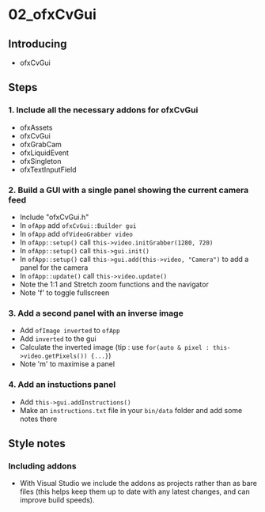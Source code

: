 # 02_ofxCvGui

## Introducing

* ofxCvGui

## Steps

### 1. Include all the necessary addons for ofxCvGui

* ofxAssets
* ofxCvGui
* ofxGrabCam
* ofxLiquidEvent
* ofxSingleton
* ofxTextInputField

### 2. Build a GUI with a single panel showing the current camera feed

* Include "ofxCvGui.h"
* In `ofApp` add `ofxCvGui::Builder gui`
* In `ofApp` add `ofVideoGrabber video`
* In `ofApp::setup()` call `this->video.initGrabber(1280, 720)`
* In `ofApp::setup()` call `this->gui.init()`
* In `ofApp::setup()` call `this->gui.add(this->video, "Camera")` to add a panel for the camera
* In `ofApp::update()` call `this->video.update()`
* Note the 1:1 and Stretch zoom functions and the navigator
* Note 'f' to toggle fullscreen

### 3. Add a second panel with an inverse image

* Add `ofImage inverted` to `ofApp`
* Add `inverted` to the gui
* Calculate the inverted image (tip : use `for(auto & pixel : this->video.getPixels()) {...}`)
* Note 'm' to maximise a panel

### 4. Add an instuctions panel

* Add `this->gui.addInstructions()`
* Make an `instructions.txt` file in your `bin/data` folder and add some notes there

## Style notes

### Including addons

* With Visual Studio we include the addons as projects rather than as bare files (this helps keep them up to date with any latest changes, and can improve build speeds).
